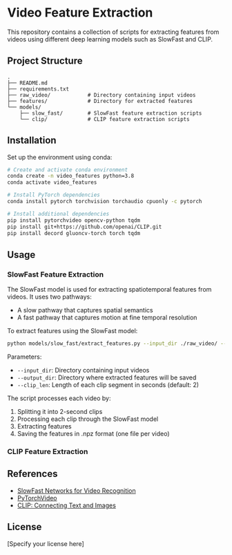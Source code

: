 # Video Feature Extraction

This repository contains a collection of scripts for extracting features from videos using different deep learning models such as SlowFast and CLIP.

## Project Structure

```
.
├── README.md
├── requirements.txt
├── raw_video/            # Directory containing input videos
├── features/             # Directory for extracted features
└── models/
    ├── slow_fast/        # SlowFast feature extraction scripts
    └── clip/             # CLIP feature extraction scripts
```

## Installation

Set up the environment using conda:

```bash
# Create and activate conda environment
conda create -n video_features python=3.8
conda activate video_features

# Install PyTorch dependencies
conda install pytorch torchvision torchaudio cpuonly -c pytorch

# Install additional dependencies
pip install pytorchvideo opencv-python tqdm
pip install git+https://github.com/openai/CLIP.git
pip install decord gluoncv-torch torch tqdm
```


## Usage

### SlowFast Feature Extraction

The SlowFast model is used for extracting spatiotemporal features from videos. It uses two pathways:
- A slow pathway that captures spatial semantics
- A fast pathway that captures motion at fine temporal resolution

To extract features using the SlowFast model:

```bash
python models/slow_fast/extract_features.py --input_dir ./raw_video/ --output_dir ./features/ --clip_len 2
```

Parameters:
- `--input_dir`: Directory containing input videos
- `--output_dir`: Directory where extracted features will be saved
- `--clip_len`: Length of each clip segment in seconds (default: 2)

The script processes each video by:
1. Splitting it into 2-second clips
2. Processing each clip through the SlowFast model
3. Extracting features
4. Saving the features in .npz format (one file per video)

### CLIP Feature Extraction



## References

- [SlowFast Networks for Video Recognition](https://arxiv.org/abs/1812.03982)
- [PyTorchVideo](https://pytorchvideo.org/)
- [CLIP: Connecting Text and Images](https://openai.com/research/clip)

## License

[Specify your license here]
